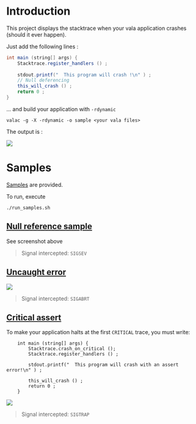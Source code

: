 Introduction
============

This project displays the stacktrace when your vala application crashes (should it ever happen).

Just add the following lines : 

```java
int main (string[] args) {
    Stacktrace.register_handlers () ;
	  
    stdout.printf("  This program will crash !\n" ) ;
    // Null deferencing
    this_will_crash () ;
    return 0 ;
}
```

... and build your application with `-rdynamic` 
```
valac -g -X -rdynamic -o sample <your vala files>
```

The output is :

![](https://raw.githubusercontent.com/PerfectCarl/vala-stacktrace/master/doc/stack_sigsegv.png)

Samples
==================
[Samples](/samples) are provided. 

To run, execute 

```
./run_samples.sh
```

[Null reference sample](/samples/error_sigsegv.vala)
--------------------------------------------
See screenshot above
> Signal intercepted: `SIGSEV`

[Uncaught error](/samples/error_sigabrt.vala)
--------------------------------------
![](https://raw.githubusercontent.com/PerfectCarl/vala-stacktrace/master/doc/stack_sigabrt.png)

> Signal intercepted: `SIGABRT`

[Critical assert](/samples/error_sigtrap.vala)
---------------------------------------
To make your application halts at the first `CRITICAL` trace, you must write: 
```
	int main (string[] args) {
		Stacktrace.crash_on_critical ();
	    Stacktrace.register_handlers () ;
	    
		stdout.printf("  This program will crash with an assert error!\n" ) ;
		
	    this_will_crash () ;
	    return 0 ;
	}

```

![](https://raw.githubusercontent.com/PerfectCarl/vala-stacktrace/master/doc/stack_sigtrap.png)

> Signal intercepted: `SIGTRAP`
